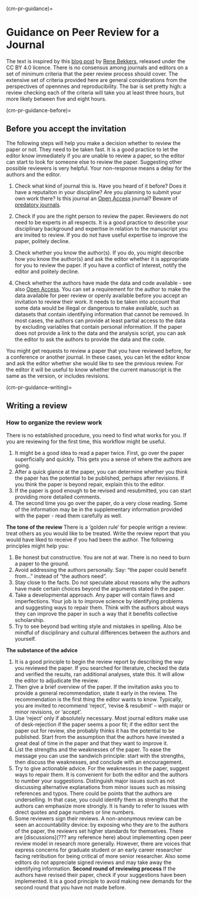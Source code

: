 (cm-pr-guidance)=
# Guidance on Peer Review for a Journal


The text is inspired by this [blog post](https://renebekkers.wordpress.com/2020/06/24/how-to-review-a-paper/) by [Rene Bekkers](https://research.vu.nl/en/persons/rene-bekkers), released under the CC BY 4.0 licence.
There is no consensus among journals and editors on a set of minimum criteria that the peer review process should cover. 
The extensive set of criteria provided here are general considerations from the perspectives of opennnes and reproducibility.
The bar is set pretty high: a review checking each of the criteria will take you at least three hours, but more likely between five and eight hours. 


(cm-pr-guidance-before)=
## Before you accept the invitation

The following steps will help you make a decision whether to review the paper or not.
They need to be taken fast. 
It is a good practice to let the editor know immediately if you are unable to review a paper, so the editor can start to look for someone else to review the paper. 
Suggesting other possible reviewers is very helpful. 
Your non-response means a delay for the authors and the editor.

1. Check what kind of journal this is. 
Have you heard of it before?
Does it have a reputaiton in your discipline?
Are you planning to submit your own work there? 
Is this journal an [Open Access](https://the-turing-way.netlify.app/reproducible-research/open/open-access.html) journal?
Beware of [predatory journals](https://predatoryjournals.com/journals/).

1. Check if you are the right person to review the paper. 
Reviewers do not need to be experts in all respects. 
It is a good practice to describe your disciplinary background and expertise in relation to the manuscript you are invited to review.
If you do not have useful expertise to improve the paper, politely decline.

1. Check whether you know the author(s). 
If you do, you might describe how you know the author(s) and ask the editor whether it is appropriate for you to review the paper.
If you have a conflict of interest, notify the editor and politely decline. 

1. Check whether the authors have made the data and code available - see also [Open Access](https://the-turing-way.netlify.app/reproducible-research/open/open-access.html).
You can set a requirement for the author to make the data available for peer review or openly available before you accept an invitation to review their work. 
It needs to be taken into account that some data  would be illegal or dangerous to make available, such as datasets that contain identifying information that cannot be removed. 
In most cases, the authors can provide at least partial access to the data by excluding variables that contain personal information.
If the paper does not provide a link to the data and the analysis script, you can ask the editor to ask the authors to provide the data and the code. 

You might get requests to review a paper that you have reviewed before, for a conference or another journal. 
In these cases, you can let the editor know and ask the editor whether she would like to see the previous review. 
For the editor it will be useful to know whether the current manuscript is the same as the version, or includes revisions.

(cm-pr-guidance-writing)=
## Writing a review

### How to organize the review work

There is no established procedure, you need to find what works for you. 
If you are reviewing for the first time, this workflow might be useful.
1. It might be a good idea to read a paper twice. 
First, go over the paper superficially and quickly. This gets you a sense of where the authors are going. 
2. After a quick glance at the paper, you can determine whether you think the paper has the potential to be published, perhaps after revisions. 
If you think the paper is beyond repair, explain this to the editor.
3. If the paper is good enough to be revised and resubmitted, you can start providing more detailed comments. 
3. The second time you go over the paper, do a very close reading. 
Some of the information may be in the supplementary information provided with the paper - read them carefully as well.

**The tone of the review**
There is a ‘golden rule’ for people writign a review: treat others as you would like to be treated. 
Write the review report that you would have liked to receive if you had been the author. 
The following principles might help you:
1. Be honest but constructive. 
You are not at war. 
There is no need to burn a paper to the ground.
2. Avoid addressing the authors personally. 
Say: “the paper could benefit from…” instead of “the authors need”.
3. Stay close to the facts. 
Do not speculate about reasons why the authors have made certain choices beyond the arguments stated in the paper.
4. Take a developmental approach. 
Any paper will contain flaws and imperfections. 
Your job is to improve science by identifying problems and suggesting ways to repair them. 
Think with the authors about ways they can improve the paper in such a way that it benefits collective scholarship. 
5. Try to see beyond bad writing style and mistakes in spelling. 
Also be mindful of disciplinary and cultural differences between the authors and yourself.

**The substance of the advice**
1. It is a good principle to begin the review report by describing the way you reviewed the paper. 
If you searched for literature, checked the data and verified the results, ran additional analyses, state this. 
It will allow the editor to adjudicate the review.
2. Then give a brief overview of the paper. 
If the invitation asks you to provide a general recommendation, state it early in the review.
The recommendation is the first thing the editor wants to know.
Typically, you are invited to recommend ‘reject’, ‘revise & resubmit’ – with major or minor revisions, or ‘accept’. 
3. Use ‘reject’ only if absolutely necessary.
Most journal editors make use of desk-rejection if the paper seems a poor fit; if the editor sent the paper out for review, she probably thinks it has the potential to be published.
Start from the assumption that the authors have invested a great deal of time in the paper and that they want to improve it. 
4. List the strengths and the weaknesses of the paper. 
To ease the message you can use the sandwich principle: start with the strengths, then discuss the weaknesses, and conclude with an encouragement.
5. Try to give actionable advice. 
For the weaknesses in the paper, suggest ways to repair them. 
It is convenient for both the editor and the authors to number your suggestions.
Distinguish major issues such as not discussing alternative explanations from minor issues such as missing references and typos. 
There could be points that the authors are underselling. 
In that case, you could identify them as strengths that the authors can emphasize more strongly.
It is handy to refer to issues with direct quotes and page numbers or line numbers. 
6. Some reviewers sign their reviews. 
A non-anonymous review can be seen an accountability device: by exposing who they are to the authors of the paper, the reviewrs set higher standards for themselves.
There are [discussions](??? any reference here) about implementing open peer review model in research more generally.
However, there are voices that express concerns for graduate student or an early career researcher facing retribution for being critical of more senior researcher.
Also some editors do not appreciate signed reviews and may take away the identifying information.
**Second round of reviewing process**
If the authors have revised their paper, check if your suggestions have been implemented. 
It is a good principle to avoid making new demands for the second round that you have not made before. 


